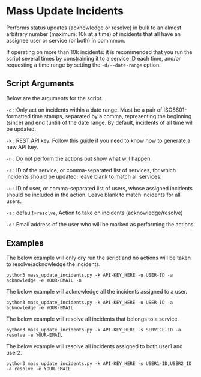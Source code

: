 # Mass Update Incidents

Performs status updates (acknowledge or resolve) in bulk to an almost arbitrary
number (maximum: 10k at a time) of incidents that all have an assignee user or
service (or both) in commmon.

If operating on more than 10k incidents: it is recommended that you run the
script several times by constraining it to a service ID each time, and/or
requesting a time range by setting the `-d/--date-range` option.

## Script Arguments

Below are the arguments for the script.

`-d` : Only act on incidents within a date range. Must be a pair of ISO8601-formatted time stamps, separated by a comma, representing the beginning (since) and end (until) of the date range. By default, incidents of all time will be updated.

`-k` : REST API key. Follow this [guide](https://support.pagerduty.com/docs/api-access-keys) if you need to know how to generate a new API key.

`-n` : Do not perform the actions but show what will happen.

`-s` : ID of the service, or comma-separated list of services, for which incidents should be updated; leave blank to match all services.

`-u` : ID of user, or comma-separated list of users, whose assigned incidents should be included in the action. Leave blank to match incidents for all users.

`-a` : default=`resolve`, Action to take on incidents (acknowledge/resolve)

`-e` : Email address of the user who will be marked as performing the actions.

## Examples

The below example will only dry run the script and no actions will be taken to resolve/acknowledge the incidents.

```
python3 mass_update_incidents.py -k API-KEY_HERE -u USER-ID -a acknowledge -e YOUR-EMAIL -n
```
The below example will acknowledge all the incidents assigned to a user.

```
python3 mass_update_incidents.py -k API-KEY_HERE -u USER-ID -a acknowledge -e YOUR-EMAIL
```

The below example will resolve all incidents that belongs to a service.

```
python3 mass_update_incidents.py -k API-KEY_HERE -s SERVICE-ID -a resolve -e YOUR-EMAIL
```

The below example will resolve all incidents assigned to both user1 and user2.

```
python3 mass_update_incidents.py -k API-KEY_HERE -s USER1-ID,USER2_ID -a resolve -e YOUR-EMAIL
```
